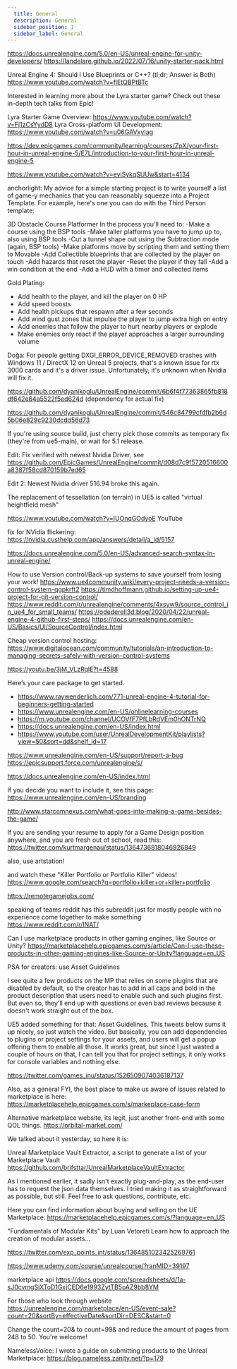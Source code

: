 ```yaml
---
  title: General
  description: General
  sidebar_position: 1
  sidebar_label: General
---
```







https://docs.unrealengine.com/5.0/en-US/unreal-engine-for-unity-developers/
https://landelare.github.io/2022/07/16/unity-starter-pack.html



Unreal Engine 4: Should I Use Blueprints or C++? (tl;dr; Answer is Both)
https://www.youtube.com/watch?v=flEtQBPtBTc



Interested in learning more about the Lyra starter game? Check out these in-depth tech talks from Epic!

Lyra Starter Game Overview: https://www.youtube.com/watch?v=Fj1zCsYydD8
Lyra Cross-platform UI Development: https://www.youtube.com/watch?v=u06GAVxyIag



https://dev.epicgames.com/community/learning/courses/ZpX/your-first-hour-in-unreal-engine-5/E7L/introduction-to-your-first-hour-in-unreal-engine-5



https://www.youtube.com/watch?v=eviSykqSUUw&start=4134





anchorlight:
My advice for a simple starting project is to write yourself a list of game-y mechanics that you can reasonably squeeze into a Project Template.  For example, here's one you can do with the Third Person template:

3D Obstacle Course Platformer
In the process you'll need to:
-Make a course using the BSP tools
-Make taller platforms you have to jump up to, also using BSP tools
-Cut a tunnel shape out using the Subtraction mode (again, BSP tools)
-Make platforms move by scripting them and setting them to Movable
-Add Collectible blueprints that are collected by the player on touch
-Add hazards that reset the player
-Reset the player if they fall
-Add a win condition at the end
-Add a HUD with a timer and collected items

Gold Plating:
- Add health to the player, and kill the player on 0 HP
- Add speed boosts
- Add health pickups that respawn after a few seconds
- Add wind gust zones that impulse the player to jump extra high on entry
- Add enemies that follow the player to hurt nearby players or explode
- Make enemies only react if the player approaches a larger surrounding volume






Doğa:
For people getting DXGI_ERROR_DEVICE_REMOVED crashes with Windows 11 / DirectX 12 on Unreal 5 projects, that's a known issue for rtx 3000 cards and it's a driver issue. Unfortunately, it's unknown when Nvidia will fix it.

https://github.com/dyanikoglu/UnrealEngine/commit/6b6f4f77363865fb818df642e64a5522f5ed624d (dependency for actual fix)

https://github.com/dyanikoglu/UnrealEngine/commit/546c84799cfdfb2b6d5b06e829c9230dcdd56d73

If you're using source build, just cherry pick those commits as temporary fix (they're from ue5-main), or wait for 5.1 release.

Edit: Fix verified with newest Nvidia Driver, see https://github.com/EpicGames/UnrealEngine/commit/d08d7c9f5720516600a8387f58cd870159b7ed65

Edit 2: Newest Nvidia driver 516.94 broke this again. 





The replacement of tessellation (on terrain) in UE5 is called "virtual heightfield mesh"

https://www.youtube.com/watch?v=IUOnqGOdyoE 
YouTube



fix for NVidia flickering:
https://nvidia.custhelp.com/app/answers/detail/a_id/5157 



https://docs.unrealengine.com/5.0/en-US/advanced-search-syntax-in-unreal-engine/




How to use Version control/Back-up systems to save yourself from losing your work!
https://www.ue4community.wiki/every-project-needs-a-version-control-system-qgpkrft2
https://timdhoffmann.github.io/setting-up-ue4-project-for-git-version-control/
https://www.reddit.com/r/unrealengine/comments/4xsyw9/source_control_in_ue4_for_small_teams/
https://odederell3d.blog/2020/04/22/unreal-engine-4-github-first-steps/
https://docs.unrealengine.com/en-US/Basics/UI/SourceControl/index.html

Cheap version control hosting:
https://www.digitalocean.com/community/tutorials/an-introduction-to-managing-secrets-safely-with-version-control-systems 





https://youtu.be/3jM_VLzRqlE?t=4588






Here’s your care package to get started.
- https://www.raywenderlich.com/771-unreal-engine-4-tutorial-for-beginners-getting-started
- https://www.unrealengine.com/en-US/onlinelearning-courses
- https://m.youtube.com/channel/UCOVfF7PfLbRdVEm0hONTrNQ
- https://docs.unrealengine.com/en-US/index.html
- https://www.youtube.com/user/UnrealDevelopmentKit/playlists?view=50&sort=dd&shelf_id=17 



https://www.unrealengine.com/en-US/support/report-a-bug
https://epicsupport.force.com/unrealengine/s/ 


https://docs.unrealengine.com/en-US/index.html



If you decide you want to include it, see this page: 
https://www.unrealengine.com/en-US/branding


http://www.starcomnexus.com/what-goes-into-making-a-game-besides-the-game/




If you are sending your resume to apply for a Game Design position anywhere, and you are fresh out of school, read this:
https://twitter.com/kurtmargenau/status/1364736818046926849

also, use artstation!

and watch these "Killer Portfolio or Portfolio Killer" videos!
https://www.google.com/search?q=portfolio+killer+or+killer+portfolio 


https://remotegamejobs.com/

speaking of teams reddit has this subreddit just for mostly people with no experience come together to make something 
https://www.reddit.com/r/INAT/



Can I use marketplace products in other gaming engines, like Source or Unity?
https://marketplacehelp.epicgames.com/s/article/Can-I-use-these-products-in-other-gaming-engines-like-Source-or-Unity?language=en_US 




PSA for creators: use Asset Guidelines

I see quite a few products on the MP that relies on some plugins that are disabled by default, so the creator has to add in all caps and bold in the product description that users need to enable such and such plugins first. But even so, they'll end up with questions or even bad reviews because it doesn't work straight out of the box.

UE5 added something for that: Asset Guidelines. This tweets below sums it up nicely, so just watch the video. But basically, you can add dependencies to plugins or project settings for your assets, and users will get a popup offering them to enable all those. It works great, but since I just wasted a couple of hours on that, I can tell you that for project settings, it only works for console variables and nothing else.

https://twitter.com/games_inu/status/1526509074036187137



Also, as a general FYI, the best place to make us aware of issues related to marketplace is here: https://marketplacehelp.epicgames.com/s/markeplace-case-form




Alternative marketplace website, its legit, just another front-end with some QOL things.
https://orbital-market.com/ 





We talked about it yesterday, so here it is: 

Unreal Marketplace Vault Extractor, a script to generate a list of your Marketplace Vault
https://github.com/brifsttar/UnrealMarketplaceVaultExtractor

As I mentioned earlier, it sadly isn't exactly plug-and-play, as the end-user has to request the json data themselves. I tried making it as straightforward as possible, but still. Feel free to ask questions, contribute, etc.



Here you can find information about buying and selling on the UE Marketplace: https://marketplacehelp.epicgames.com/s/?language=en_US



"Fundamentals of Modular Kits" by Luan Vetoreti
Learn how to approach the creation of modular assets...

https://twitter.com/exp_points_int/status/1364851023425269761



https://www.udemy.com/course/unrealcourse/?ranMID=39197



marketplace api
https://docs.google.com/spreadsheets/d/1a-sJ0cvmgSiXToD1GxjCED6e1993ZytTB5oAZ9bb8YM



For those who look through website
https://unrealengine.com/marketplace/en-US/event-sale?count=20&sortBy=effectiveDate&sortDir=DESC&start=0

Change the count=20& to count=99& and reduce the amount of pages from 248 to 50. You're welcome! 



NamelessVoice:
I wrote a guide on submitting products to the Unreal Marketplace: https://blog.nameless.zanity.net/?p=179

